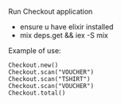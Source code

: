 Run Checkout application
- ensure u have elixir installed
- mix deps.get && iex -S mix

Example of use: 
```
Checkout.new() 
Checkout.scan("VOUCHER")
Checkout.scan("TSHIRT")
Checkout.scan("VOUCHER")
Checkout.total()  
```
